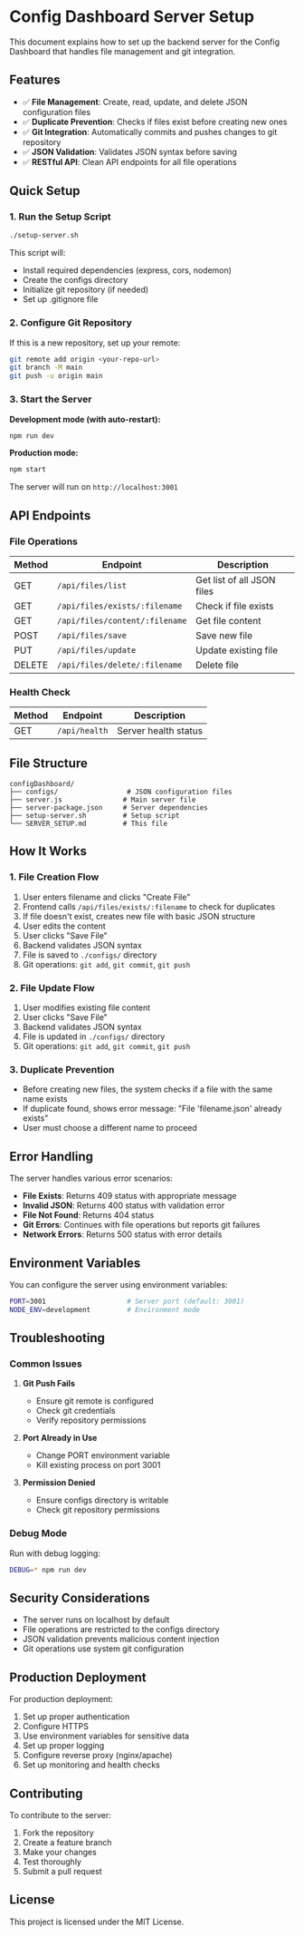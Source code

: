 # Config Dashboard Server Setup

This document explains how to set up the backend server for the Config Dashboard that handles file management and git integration.

## Features

- ✅ **File Management**: Create, read, update, and delete JSON configuration files
- ✅ **Duplicate Prevention**: Checks if files exist before creating new ones
- ✅ **Git Integration**: Automatically commits and pushes changes to git repository
- ✅ **JSON Validation**: Validates JSON syntax before saving
- ✅ **RESTful API**: Clean API endpoints for all file operations

## Quick Setup

### 1. Run the Setup Script

```bash
./setup-server.sh
```

This script will:
- Install required dependencies (express, cors, nodemon)
- Create the configs directory
- Initialize git repository (if needed)
- Set up .gitignore file

### 2. Configure Git Repository

If this is a new repository, set up your remote:

```bash
git remote add origin <your-repo-url>
git branch -M main
git push -u origin main
```

### 3. Start the Server

**Development mode (with auto-restart):**
```bash
npm run dev
```

**Production mode:**
```bash
npm start
```

The server will run on `http://localhost:3001`

## API Endpoints

### File Operations

| Method | Endpoint | Description |
|--------|----------|-------------|
| GET | `/api/files/list` | Get list of all JSON files |
| GET | `/api/files/exists/:filename` | Check if file exists |
| GET | `/api/files/content/:filename` | Get file content |
| POST | `/api/files/save` | Save new file |
| PUT | `/api/files/update` | Update existing file |
| DELETE | `/api/files/delete/:filename` | Delete file |

### Health Check

| Method | Endpoint | Description |
|--------|----------|-------------|
| GET | `/api/health` | Server health status |

## File Structure

```
configDashboard/
├── configs/                 # JSON configuration files
├── server.js               # Main server file
├── server-package.json     # Server dependencies
├── setup-server.sh         # Setup script
└── SERVER_SETUP.md         # This file
```

## How It Works

### 1. File Creation Flow

1. User enters filename and clicks "Create File"
2. Frontend calls `/api/files/exists/:filename` to check for duplicates
3. If file doesn't exist, creates new file with basic JSON structure
4. User edits the content
5. User clicks "Save File"
6. Backend validates JSON syntax
7. File is saved to `./configs/` directory
8. Git operations: `git add`, `git commit`, `git push`

### 2. File Update Flow

1. User modifies existing file content
2. User clicks "Save File"
3. Backend validates JSON syntax
4. File is updated in `./configs/` directory
5. Git operations: `git add`, `git commit`, `git push`

### 3. Duplicate Prevention

- Before creating new files, the system checks if a file with the same name exists
- If duplicate found, shows error message: "File 'filename.json' already exists"
- User must choose a different name to proceed

## Error Handling

The server handles various error scenarios:

- **File Exists**: Returns 409 status with appropriate message
- **Invalid JSON**: Returns 400 status with validation error
- **File Not Found**: Returns 404 status
- **Git Errors**: Continues with file operations but reports git failures
- **Network Errors**: Returns 500 status with error details

## Environment Variables

You can configure the server using environment variables:

```bash
PORT=3001                    # Server port (default: 3001)
NODE_ENV=development         # Environment mode
```

## Troubleshooting

### Common Issues

1. **Git Push Fails**
   - Ensure git remote is configured
   - Check git credentials
   - Verify repository permissions

2. **Port Already in Use**
   - Change PORT environment variable
   - Kill existing process on port 3001

3. **Permission Denied**
   - Ensure configs directory is writable
   - Check git repository permissions

### Debug Mode

Run with debug logging:

```bash
DEBUG=* npm run dev
```

## Security Considerations

- The server runs on localhost by default
- File operations are restricted to the configs directory
- JSON validation prevents malicious content injection
- Git operations use system git configuration

## Production Deployment

For production deployment:

1. Set up proper authentication
2. Configure HTTPS
3. Use environment variables for sensitive data
4. Set up proper logging
5. Configure reverse proxy (nginx/apache)
6. Set up monitoring and health checks

## Contributing

To contribute to the server:

1. Fork the repository
2. Create a feature branch
3. Make your changes
4. Test thoroughly
5. Submit a pull request

## License

This project is licensed under the MIT License.
